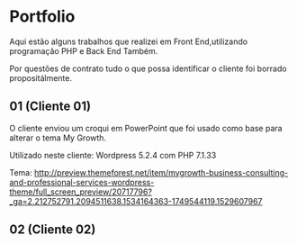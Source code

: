 # Portfolio

Aqui estão alguns trabalhos que realizei em Front End,utilizando programação PHP e Back End Também.

Por questões de contrato tudo o que possa identificar o cliente foi borrado propositálmente.

## 01 (Cliente 01)

O cliente enviou um croqui em PowerPoint que foi usado como base para alterar o tema My Growth.

Utilizado neste cliente: Wordpress 5.2.4 com PHP 7.1.33

Tema: http://preview.themeforest.net/item/mygrowth-business-consulting-and-professional-services-wordpress-theme/full_screen_preview/20717796?_ga=2.212752791.2094511638.1534164363-1749544119.1529607967

## 02 (Cliente 02)


